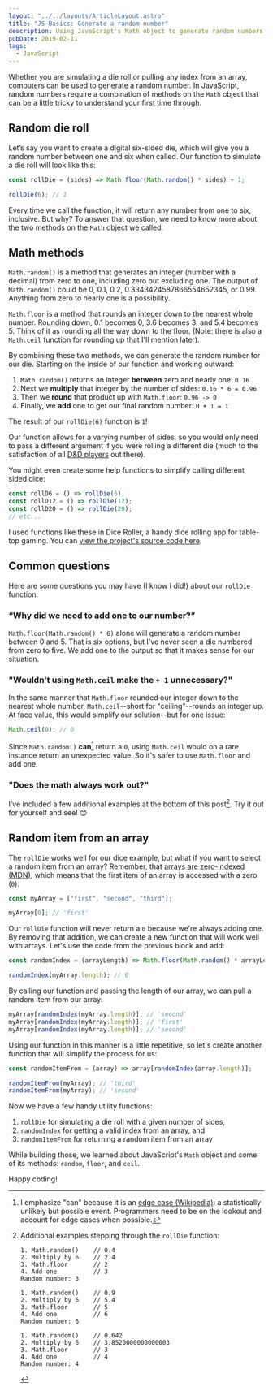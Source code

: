 ```yaml
---
layout: "../../layouts/ArticleLayout.astro"
title: "JS Basics: Generate a random number"
description: Using JavaScript's Math object to generate random numbers
pubDate: 2019-02-11
tags:
  - JavaScript
---
```


Whether you are simulating a die roll or pulling any index from an array, computers can be used to generate a random number. In JavaScript, random numbers require a combination of methods on the `Math` object that can be a little tricky to understand your first time through.

## Random die roll

Let’s say you want to create a digital six-sided die, which will give you a random number between one and six when called. Our function to simulate a die roll will look like this:

```js
const rollDie = (sides) => Math.floor(Math.random() * sides) + 1;

rollDie(6); // 1
```

Every time we call the function, it will return any number from one to six, inclusive. But why? To answer that question, we need to know more about the two methods on the `Math` object we called.

## Math methods

`Math.random()` is a method that generates an integer (number with a decimal) from zero to one, including zero but excluding one. The output of `Math.random()` could be 0, 0.1, 0.2, 0.3343424587866554652345, or 0.99. Anything from zero to nearly one is a possibility.

`Math.floor` is a method that rounds an integer down to the nearest whole number. Rounding down, 0.1 becomes 0, 3.6 becomes 3, and 5.4 becomes 5. Think of it as rounding all the way down to the floor. (Note: there is also a `Math.ceil` function for rounding up that I'll mention later).

By combining these two methods, we can generate the random number for our die. Starting on the inside of our function and working outward:

1. `Math.random()` returns an integer **between** zero and nearly one: `0.16`
2. Next we **multiply** that integer by the number of sides: `0.16 * 6 = 0.96`
3. Then we **round** that product up with `Math.floor`: `0.96 -> 0`
4. Finally, we **add** one to get our final random number: `0 + 1 = 1`

The result of our `rollDie(6)` function is `1`!

Our function allows for a varying number of sides, so you would only need to pass a different argument if you were rolling a different die (much to the satisfaction of all [D&D players](https://en.wikipedia.org/wiki/Dungeons_%26_Dragons#Game_mechanics) out there).

You might even create some help functions to simplify calling different sided dice:

```js
const rollD6 = () => rollDie(6);
const rollD12 = () => rollDie(12);
const rollD20 = () => rollDie(20);
// etc...
```

I used functions like these in Dice Roller, a handy dice rolling app for table-top gaming. You can [view the project's source code here](https://github.com/SeanMcP/dice-roller).

## Common questions

Here are some questions you may have (I know I did!) about our `rollDie` function:

### “Why did we need to add one to our number?”

`Math.floor(Math.random() * 6)` alone will generate a random number between 0 and 5. That is six options, but I've never seen a die numbered from zero to five. We add one to the output so that it makes sense for our situation.

### "Wouldn't using `Math.ceil` make the `+ 1` unnecessary?"

In the same manner that `Math.floor` rounded our integer down to the nearest whole number, `Math.ceil`--short for "ceiling"--rounds an integer up. At face value, this would simplify our solution--but for one issue:

```js
Math.ceil(0); // 0
```

Since `Math.random()` **can**[^1] return a `0`, using `Math.ceil` would on a rare instance return an unexpected value. So it's safer to use `Math.floor` and add one.

### "Does the math always work out?"

I’ve included a few additional examples at the bottom of this post[^2]. Try it out for yourself and see! <span role="img" aria-label="smiling face with squinting eyes emoji">😊</span>

## Random item from an array

The `rollDie` works well for our dice example, but what if you want to select a random item from an array? Remember, that [arrays are zero-indexed (MDN)](https://developer.mozilla.org/en-US/docs/Web/JavaScript/Reference/Global_Objects/Array#Accessing_array_elements), which means that the first item of an array is accessed with a zero (`0`):

```js
const myArray = ["first", "second", "third"];

myArray[0]; // 'first'
```

Our `rollDie` function will never return a `0` because we're always adding one. By removing that addition, we can create a new function that will work well with arrays. Let's use the code from the previous block and add:

```js
const randomIndex = (arrayLength) => Math.floor(Math.random() * arrayLength);

randomIndex(myArray.length); // 0
```

By calling our function and passing the length of our array, we can pull a random item from our array:

```js
myArray[randomIndex(myArray.length)]; // 'second'
myArray[randomIndex(myArray.length)]; // 'first'
myArray[randomIndex(myArray.length)]; // 'second'
```

Using our function in this manner is a little repetitive, so let's create another function that will simplify the process for us:

```js
const randomItemFrom = (array) => array[randomIndex(array.length)];

randomItemFrom(myArray); // 'third'
randomItemFrom(myArray); // 'second'
```

Now we have a few handy utility functions:

1. `rollDie` for simulating a die roll with a given number of sides,
2. `randomIndex` for getting a valid index from an array, and
3. `randomItemFrom` for returning a random item from an array

While building those, we learned about JavaScript's `Math` object and some of its methods: `random`, `floor`, and `ceil`.

Happy coding!

[^1]: I emphasize "can" because it is an [edge case (Wikipedia)](https://en.wikipedia.org/wiki/Edge_case): a statistically unlikely but possible event. Programmers need to be on the lookout and account for edge cases when possible.
[^2]: Additional examples stepping through the `rollDie` function:

    ```
    1. Math.random()    // 0.4
    2. Multiply by 6    // 2.4
    3. Math.floor       // 2
    4. Add one          // 3
    Random number: 3

    1. Math.random()    // 0.9
    2. Multiply by 6    // 5.4
    3. Math.floor       // 5
    4. Add one          // 6
    Random number: 6

    1. Math.random()    // 0.642
    2. Multiply by 6    // 3.8520000000000003
    3. Math.floor       // 3
    4. Add one          // 4
    Random number: 4
    ```
